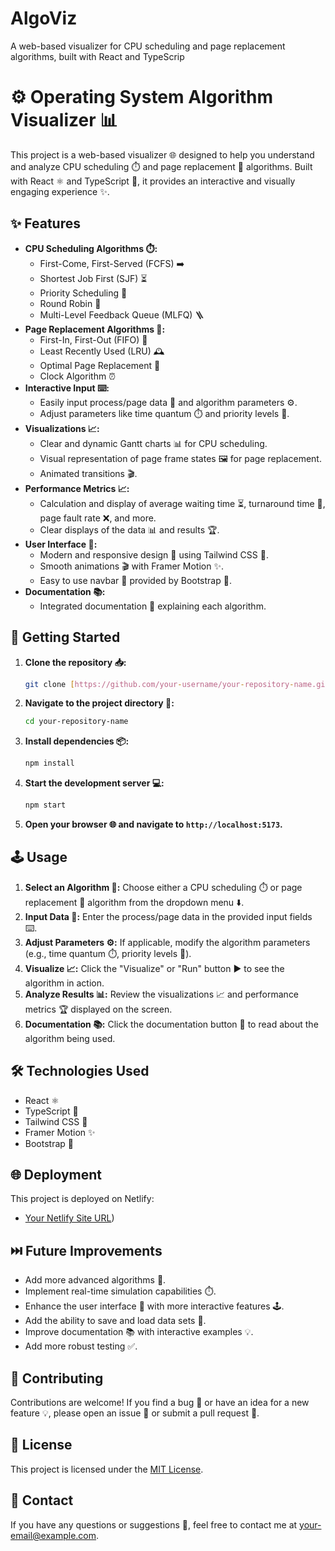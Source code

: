 # AlgoViz
A web-based visualizer for CPU scheduling and page replacement algorithms, built with React and TypeScrip
# ⚙️ Operating System Algorithm Visualizer 📊

This project is a web-based visualizer 🌐 designed to help you understand and analyze CPU scheduling ⏱️ and page replacement 📄 algorithms. Built with React ⚛️ and TypeScript 📜, it provides an interactive and visually engaging experience ✨.

## ✨ Features

* **CPU Scheduling Algorithms ⏱️:**
    * First-Come, First-Served (FCFS) ➡️
    * Shortest Job First (SJF) ⏳
    * Priority Scheduling 🥇
    * Round Robin 🔄
    * Multi-Level Feedback Queue (MLFQ) 🪜
* **Page Replacement Algorithms 📄:**
    * First-In, First-Out (FIFO) 🚪
    * Least Recently Used (LRU) 🕰️
    * Optimal Page Replacement 🔮
    * Clock Algorithm ⏰
* **Interactive Input ⌨️:**
    * Easily input process/page data 📝 and algorithm parameters ⚙️.
    * Adjust parameters like time quantum ⏱️ and priority levels 🥇.
* **Visualizations 📈:**
    * Clear and dynamic Gantt charts 📊 for CPU scheduling.
    * Visual representation of page frame states 🖼️ for page replacement.
    * Animated transitions 🎬.
* **Performance Metrics 📈:**
    * Calculation and display of average waiting time ⏳, turnaround time 🔄, page fault rate ❌, and more.
    * Clear displays of the data 📊 and results 🏆.
* **User Interface 🎨:**
    * Modern and responsive design 📱 using Tailwind CSS 💨.
    * Smooth animations 🎬 with Framer Motion ✨.
    * Easy to use navbar 🧭 provided by Bootstrap 🚀.
* **Documentation 📚:**
    * Integrated documentation 📖 explaining each algorithm.

## 🚀 Getting Started

1.  **Clone the repository 📥:**

    ```bash
    git clone [https://github.com/your-username/your-repository-name.git](https://github.com/your-username/your-repository-name.git)
    ```

2.  **Navigate to the project directory 📂:**

    ```bash
    cd your-repository-name
    ```

3.  **Install dependencies 📦:**

    ```bash
    npm install
    ```

4.  **Start the development server 💻:**

    ```bash
    npm start
    ```

5.  **Open your browser 🌐 and navigate to `http://localhost:5173`.**

## 🕹️ Usage

1.  **Select an Algorithm 🎯:** Choose either a CPU scheduling ⏱️ or page replacement 📄 algorithm from the dropdown menu ⬇️.
2.  **Input Data 📝:** Enter the process/page data in the provided input fields ⌨️.
3.  **Adjust Parameters ⚙️:** If applicable, modify the algorithm parameters (e.g., time quantum ⏱️, priority levels 🥇).
4.  **Visualize 📈:** Click the "Visualize" or "Run" button ▶️ to see the algorithm in action.
5.  **Analyze Results 📊:** Review the visualizations 📈 and performance metrics 🏆 displayed on the screen.
6.  **Documentation 📚:** Click the documentation button 📖 to read about the algorithm being used.

## 🛠️ Technologies Used

* React ⚛️
* TypeScript 📜
* Tailwind CSS 💨
* Framer Motion ✨
* Bootstrap 🚀

## 🌐 Deployment

This project is deployed on Netlify:

* [Your Netlify Site URL](https://dynamic-selkie-6705f3.netlify.app/))

## ⏭️ Future Improvements

* Add more advanced algorithms 🧠.
* Implement real-time simulation capabilities ⏱️.
* Enhance the user interface 🎨 with more interactive features 🕹️.
* Add the ability to save and load data sets 💾.
* Improve documentation 📚 with interactive examples 💡.
* Add more robust testing ✅.

## 🤝 Contributing

Contributions are welcome! If you find a bug 🐛 or have an idea for a new feature 💡, please open an issue 📝 or submit a pull request 🔄.

## 📄 License

This project is licensed under the [MIT License](LICENSE).

## 📧 Contact

If you have any questions or suggestions 💬, feel free to contact me at [your-email@example.com](mailto:your-email@example.com).
